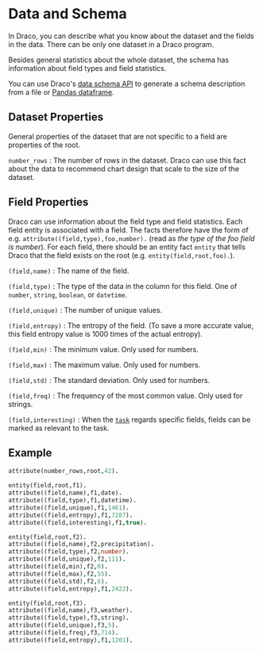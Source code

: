 # Data and Schema

In Draco, you can describe what you know about the dataset and the fields in the data. There can be only one dataset in
a Draco program.

Besides general statistics about the whole dataset, the schema has information about field types and field statistics.

You can use Draco's [data schema API](../api/schema.ipynb) to generate a schema description from a file or
[Pandas dataframe](https://pandas.pydata.org/pandas-docs/stable/reference/api/pandas.DataFrame.html).

## Dataset Properties

General properties of the dataset that are not specific to a field are properties of the root.

`number_rows` : The number of rows in the dataset. Draco can use this fact about the data to recommend chart design that
scale to the size of the dataset.

## Field Properties

Draco can use information about the field type and field statistics. Each field entity is associated with a field. The
facts therefore have the form of e.g. `attribute((field,type),foo,number).` (read as _the type of the foo field is
number_). For each field, there should be an entity fact `entity` that tells Draco that the field exists on the root
(e.g. `entity(field,root,foo).`).

`(field,name)` : The name of the field.

`(field,type)` : The type of the data in the column for this field. One of `number`, `string`, `boolean`, or `datetime`.

`(field,unique)` : The number of unique values.

`(field,entropy)` : The entropy of the field. (To save a more accurate value, this field entropy value is 1000 times of
the actual entropy).

`(field,min)` : The minimum value. Only used for numbers.

`(field,max)` : The maximum value. Only used for numbers.

`(field,std)` : The standard deviation. Only used for numbers.

`(field,freq)` : The frequency of the most common value. Only used for strings.

`(field,interesting)` : When the [`task`](task.md) regards specific fields, fields can be marked as relevant to the task.

## Example

```prolog
attribute(number_rows,root,42).

entity(field,root,f1).
attribute((field,name),f1,date).
attribute((field,type),f1,datetime).
attribute((field,unique),f1,1461).
attribute((field,entropy),f1,7287).
attribute((field,interesting),f1,true).

entity(field,root,f2).
attribute((field,name),f2,precipitation).
attribute((field,type),f2,number).
attribute((field,unique),f2,111).
attribute((field,min),f2,0).
attribute((field,max),f2,55).
attribute((field,std),f2,6).
attribute((field,entropy),f1,2422).

entity(field,root,f3).
attribute((field,name),f3,weather).
attribute((field,type),f3,string).
attribute((field,unique),f3,5).
attribute((field,freq),f3,714).
attribute((field,entropy),f1,1201).
```
